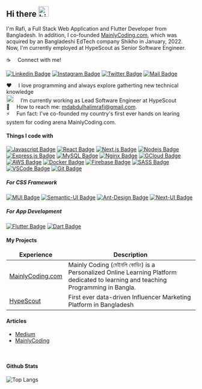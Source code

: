 ## Hi there <img src="https://user-images.githubusercontent.com/1303154/88677602-1635ba80-d120-11ea-84d8-d263ba5fc3c0.gif" width="28px" height="28px" alt="hi"/>

I'm Rafi, a Full Stack Web Application and Flutter Developer from Bangladesh. In addition, I co-founded [MainlyCoding.com](https://mainlycoding.com), which was acquired by an Bangladeshi EdTech company Shikho in January, 2022. Now, I'm currently employed at HypeScout as Senior Software Engineer.

:coffee: &emsp;Connect with me!

[![Linkedin Badge](https://img.shields.io/badge/LinkedIn-0077B5?style=for-the-badge&logo=linkedin&logoColor=white)](https://www.linkedin.com/in/md-abdul-halim-rafi/) [![Instagram Badge](https://img.shields.io/badge/Instagram-E4405F?style=for-the-badge&logo=instagram&logoColor=white)](https://instagram.com/md_abdul_halim_rafi) [![Twitter Badge](https://img.shields.io/badge/Twitter-1DA1F2?style=for-the-badge&logo=twitter&logoColor=white)](https://twitter.com/AbdulHalimRafi) [![Mail Badge](https://img.shields.io/badge/Gmail-D14836?style=for-the-badge&logo=gmail&logoColor=white)](mailto:mdabdulhalimrafi@gmail.com)


:hearts: &emsp;I love programming and always explore gatherting new technical knowledge <br/>
<img src="https://emojipedia-us.s3.dualstack.us-west-1.amazonaws.com/thumbs/72/facebook/230/man-tipping-hand-type-1-2_1f481-1f3fb-200d-2642-fe0f.png" alt="man hand raise emo" height="20px" /> &emsp;I’m currently working as Lead Software Engineer at HypeScout <br/>
:e-mail: &emsp;How to reach me: mdabdulhalimrafi@gmail.com.<br/>
⚡ &emsp;Fun fact: I've co-founded my country's first ever hands on learing system for coding arena MainlyCoding.com.

#### Things I code with

[![Javascript Badge](https://img.shields.io/badge/-Javascript-F0DB4F?style=for-the-badge&labelColor=black&logo=javascript&logoColor=F0DB4F)](#) [![React Badge](https://img.shields.io/badge/-React-61DBFB?style=for-the-badge&labelColor=black&logo=react&logoColor=61DBFB)](#) [![Next.js Badge](https://img.shields.io/badge/next.js-000000?style=for-the-badge&logo=nextdotjs&logoColor=white)](#) [![Nodejs Badge](https://img.shields.io/badge/-Nodejs-3C873A?style=for-the-badge&labelColor=black&logo=node.js&logoColor=3C873A)](#) [![Express.js Badge](https://img.shields.io/badge/Express.js-000000?style=for-the-badge&logo=express&logoColor=white)](#) [![MySQL Badge](https://img.shields.io/badge/MySQL-FF5252?style=for-the-badge&logo=mysql&logoColor=FF5252&labelColor=FFFFFF)](#) [![Nginx Badge](https://img.shields.io/badge/nginx-41B33E?style=for-the-badge&logo=nginx&logoColor=FFFFFF)](#) [![GCloud Badge](https://img.shields.io/badge/google%20cloud-E34133?style=for-the-badge&logo=googlecloud&logoColor=E34133&labelColor=FFFFFF)](#) [![AWS Badge](https://img.shields.io/badge/-aws-252F3E?style=for-the-badge&labelColor=FF9900&logo=amazon&logoColor=252F3E)](#) [![Docker Badge](https://img.shields.io/badge/DOCKER-52B6FF?style=for-the-badge&logo=docker&logoColor=FFFFFF)](#) [![Firebase Badge](https://img.shields.io/badge/-Firebase-FFCB2B?style=for-the-badge&labelColor=f9f9f9&logo=firebase&logoColor=F5820C)](#) [![SASS Badge](https://img.shields.io/badge/Sass-CC6699?style=for-the-badge&logo=sass&logoColor=white)](#) [![VSCode Badge](https://img.shields.io/badge/Visual_Studio-5C2D91?style=for-the-badge&logo=visual%20studio&logoColor=white)](#) [![Git Badge](https://img.shields.io/badge/Git-F05032?style=for-the-badge&logo=git&logoColor=white)](#)

##### For CSS Framework
[![MUI Badge](https://img.shields.io/badge/mui-0E93E6?style=for-the-badge&logo=mui&logoColor=0E93E6&labelColor=FFFFFF)](#)
[![Semantic-UI Badge](https://img.shields.io/badge/semantic%20ui-35BCB2?style=for-the-badge&logo=semanticui&logoColor=FFFFFF)](#)
[![Ant-Design Badge](https://img.shields.io/badge/ant%20design-1990FF?style=for-the-badge&logo=antdesign&logoColor=FFF&labelColor=F54054)](#)
[![Next-UI Badge](https://img.shields.io/badge/next%20ui-FFF?style=for-the-badge&logo=nextuirg&logoColor=000)](#)

##### For App Development
[![Flutter Badge](https://img.shields.io/badge/flutter-00D1FF?style=for-the-badge&logo=flutter&logoColor=00D1FF&labelColor=FFFFFF)](#)
[![Dart Badge](https://img.shields.io/badge/dart-00B4ED?style=for-the-badge&logo=dart&logoColor=FFFFFF)](#)

#### My Projects

<table>
  <thead align="center">
    <tr border: none;>
      <td><b>Experience</b></td>
      <td><b>Description</b></td>
    </tr>
  </thead>
  <tbody>
    <tr>
      <td><a href="https://mainlycoding.com" target="_blank">MainlyCoding.com</td>
      <td>Mainly Coding (মেইনলি কোডিং) is a Personalized Online Learning Platform dedicated to learning and teaching Programming in Bangla.</td>
    </tr>
    <tr>
      <td><a href="https://hypescout.cm" target="_blank">HypeScout</a></td>
      <td>First ever data-driven Influencer Marketing Platform in Bangladesh</td>
    </tr>
  </tbody>
</table>

#### Articles

- [Medium](https://mdabdulhalimrafi.medium.com/)
- [MainlyCoding](https://mainlycoding.com/profile/@md-abdul-halim-rafi)


<br >

#### Github Stats

![Top Langs](https://github-readme-stats.vercel.app/api/top-langs/?username=Md-Abdul-Halim-Rafi&layout=compact)

